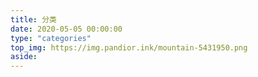 ```yaml
---
title: 分类
date: 2020-05-05 00:00:00 
type: "categories" 
top_img: https://img.pandior.ink/mountain-5431950.png
aside:
---
```


